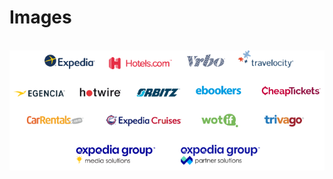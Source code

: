 # Images


<img src="https://cdn.photoswipe.com/photoswipe-demo-images/photos/map-thumb.png" alt="" data-pswp-type="iframe" data-iframe-url="https://www.google.com/maps/embed?pb=!1m18!1m12!1m3!1d325518.68780316407!2d30.252511957059642!3d50.4016990487754!2m3!1f0!2f0!3f0!3m2!1i1024!2i768!4f13.1!3m3!1m2!1s0x40d4cf4ee15a4505%3A0x764931d2170146fe!2z0JrQuNC10LIsIDAyMDAw!5e0!3m2!1sru!2sua!4v1647422169265!5m2!1sru!2sua" href="https://maps.google.com/maps?ll=50.402036,30.532691&z=10&t=m&mapclient=embed&q=%D0%9A%D0%B8%D0%B5%D0%B2%2002000" target="_blank">






<img src="./the-power-of-platform-logos-updated.png" alt="" data-pswp-type="iframe" data-iframe-url="https://www.google.com/maps/embed?pb=!1m18!1m12!1m3!1d325518.68780316407!2d30.252511957059642!3d50.4016990487754!2m3!1f0!2f0!3f0!3m2!1i1024!2i768!4f13.1!3m3!1m2!1s0x40d4cf4ee15a4505%3A0x764931d2170146fe!2z0JrQuNC10LIsIDAyMDAw!5e0!3m2!1sru!2sua!4v1647422169265!5m2!1sru!2sua" />
